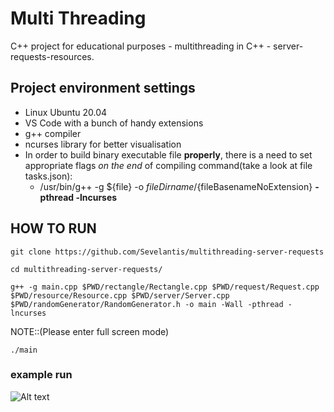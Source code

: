 # Multi Threading
C++ project for educational purposes - multithreading in C++ - server-requests-resources. 

## Project environment settings
- Linux Ubuntu 20.04
- VS Code with a bunch of handy extensions
- g++ compiler
- ncurses library for better visualisation
- In order to build binary executable file **properly**, there is a need to set appropriate flags *on the end* of compiling command(take a look at file tasks.json):
  - /usr/bin/g++ -g ${file} -o ${fileDirname}/${fileBasenameNoExtension} **-pthread -lncurses**

## HOW TO RUN
```
git clone https://github.com/Sevelantis/multithreading-server-requests
```
```
cd multithreading-server-requests/
```
```
g++ -g main.cpp $PWD/rectangle/Rectangle.cpp $PWD/request/Request.cpp $PWD/resource/Resource.cpp $PWD/server/Server.cpp $PWD/randomGenerator/RandomGenerator.h -o main -Wall -pthread -lncurses
```
NOTE::(Please enter full screen mode)
```
./main
```

### example run 

![Alt text](/readme-files/example.gif?raw=true "program run")
